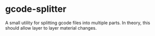 gcode-splitter
==============

A small utility for splitting gcode files into multiple parts.  In theory, this should allow layer to layer material changes.
